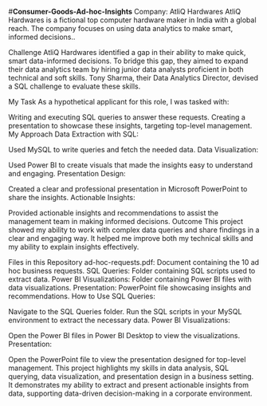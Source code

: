 #**Consumer-Goods-Ad-hoc-Insights**
Company: AtliQ Hardwares
AtliQ Hardwares is a fictional top computer hardware maker in India with a global reach. The company focuses on using data analytics to make smart, informed decisions..

Challenge
AtliQ Hardwares identified a gap in their ability to make quick, smart data-informed decisions. To bridge this gap, they aimed to expand their data analytics team by hiring junior data analysts proficient in both technical and soft skills. Tony Sharma, their Data Analytics Director, devised a SQL challenge to evaluate these skills.

My Task
As a hypothetical applicant for this role, I was tasked with:

Writing and executing SQL queries to answer these requests.
Creating a presentation to showcase these insights, targeting top-level management.
My Approach
Data Extraction with SQL:

Used MySQL to write queries and fetch the needed data.
Data Visualization:

Used Power BI to create visuals that made the insights easy to understand and engaging.
Presentation Design:

Created a clear and professional presentation in Microsoft PowerPoint to share the insights.
Actionable Insights:

Provided actionable insights and recommendations to assist the management team in making informed decisions.
Outcome
This project showed my ability to work with complex data queries and share findings in a clear and engaging way. It helped me improve both my technical skills and my ability to explain insights effectively.

Files in this Repository
ad-hoc-requests.pdf: Document containing the 10 ad hoc business requests.
SQL Queries: Folder containing SQL scripts used to extract data.
Power BI Visualizations: Folder containing Power BI files with data visualizations.
Presentation: PowerPoint file showcasing insights and recommendations.
How to Use
SQL Queries:

Navigate to the SQL Queries folder.
Run the SQL scripts in your MySQL environment to extract the necessary data.
Power BI Visualizations:

Open the Power BI files in Power BI Desktop to view the visualizations.
Presentation:

Open the PowerPoint file to view the presentation designed for top-level management.
This project highlights my skills in data analysis, SQL querying, data visualization, and presentation design in a business setting. It demonstrates my ability to extract and present actionable insights from data, supporting data-driven decision-making in a corporate environment.
